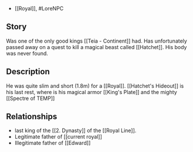 - [[Royal]], #LoreNPC
## Story
Was one of the only good kings [[Teia - Continent]] had. 
Has unfortunately passed away on a quest to kill a magical beast called [[Hatchet]]. His body was never found.
## Description
He was quite slim and short (1.8m) for a [[Royal]]. 
[[Hatchet's Hideout]] is his last rest, where is his magical armor [[King's Plate]] and the mighty [[Spectre of TEMP]]
## Relationships
- last king of the [[2. Dynasty]] of the [[Royal Line]].
- Legitimate father of [[current royal]]
- Illegitimate father of [[Edward]]
